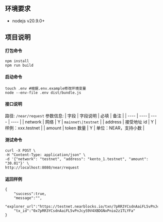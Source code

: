 ## 环境要求

- nodejs v20.9.0+

## 项目说明

#### 打包命令

```
npm install
npm run build
```

#### 启动命令

```
touch .env #根据.env.example修改环境变量
node --env-file .env dist/bundle.js
```

#### 接口说明

路径: `/near/request`
参数信息:
| 字段 | 字段说明 | 必填 | 备注 |
| ---- | ---- | ---- | ---- |
| network | 网络 | Y | `mainnet\|testnet` |
| address | 接受地址 id | Y | 样例：xxx.testnet |
| amount | token 数量 | Y | 单位：NEAR，支持小数 |

#### 测试命令

```
curl -X POST \
-H "Content-Type: application/json" \
-d '{"network": "testnet", "address": "kento_1.testnet", "amount": "30.01"}' \
http://localhost:8080/near/request

```

#### 返回样例

```
{
    "success":true,
    "message":"",
    "explorer_url":"https://testnet.nearblocks.io/txn/7pRR3YCsdnAaiFL5vPnJcyS9V4XBDGNxPnio2z1TLYFa",
    "tx_id":"0x7pRR3YCsdnAaiFL5vPnJcyS9V4XBDGNxPnio2z1TLYFa"
}
```
